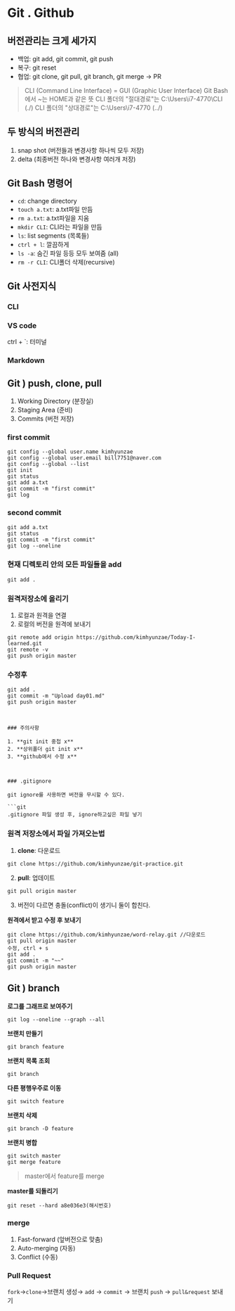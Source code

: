 # Git . Github



## 버전관리는 크게 세가지

- 백업: git add, git commit, git push
- 복구: git reset
- 협업: git clone, git pull, git branch, git merge -> PR

> CLI (Command Line Interface) = GUI (Graphic User Interface)
> Git Bash에서 ~는 HOME과 같은 뜻
> CLI 폴더의 "절대경로"는 C:\Users\i7-4770\CLI (./)
> CLI 폴더의 "상대경로"는 C:\Users\i7-4770  (../)



## 두 방식의 버전관리

1. snap shot (버전들과 변경사항 하나씩 모두 저장)
2. delta (최종버전 하나와 변경사항 여러개 저장)

## Git Bash 명령어

- `cd`: change directory
- `touch a.txt`: a.txt파일 만듬
- `rm a.txt`:  a.txt파일을 지움
- `mkdir CLI`: CLI라는 파일을 만듬
- `ls`: list segments (목록들)
- `ctrl + l`: 깔끔하게
- `ls -a`: 숨긴 파일 등등 모두 보여줌 (all)
- `rm -r CLI`: CLI폴더 삭제(recursive) 



## Git 사전지식

### CLI

### VS code
ctrl + `: 터미널

### Markdown



## Git ) push, clone, pull  

1. Working Directory (분장실)
2. Staging Area (준비)
3. Commits (버전 저장)

### first commit

```git
git config --global user.name kimhyunzae
git config --global user.email bill7751@naver.com
git config --global --list
git init
git status
git add a.txt
git commit -m "first commit"
git log
```

### second commit

```git
git add a.txt
git status
git commit -m "first commit"
git log --oneline
```

### 현재 디렉토리 안의 모든 파일들을 add

```git
git add .
```

### 원격저장소에 올리기
1. 로컬과 원격을 연결
2. 로컬의 버전을 원격에 보내기

```git
git remote add origin https://github.com/kimhyunzae/Today-I-learned.git
git remote -v 
git push origin master
```

### 수정후
```git
git add .
git commit -m "Upload day01.md"
git push origin master



### 주의사항

1. **git init 중첩 x**
2. **상위폴더 git init x**
3. **github에서 수정 x**



### .gitignore

git ignore를 사용하면 버전을 무시할 수 있다.

```git
.gitignore 파일 생성 후, ignore하고싶은 파일 넣기
```



### 원격 저장소에서 파일 가져오는법

1. **clone**: 다운로드

```햣
git clone https://github.com/kimhyunzae/git-practice.git
```

2. **pull**: 업데이트

```git
git pull origin master
```

3. 버전이 다르면 충돌(conflict)이 생기니 둘이 합친다.

**원격에서 받고 수정 후 보내기**

```git 
git clone https://github.com/kimhyunzae/word-relay.git //다운로드
git pull origin master
수정, ctrl + s
git add .
git commit -m "~~"
git push origin master
```



## Git )  branch

**로그를 그래프로 보여주기**

```git
git log --oneline --graph --all
```

**브랜치 만들기**

```git
git branch feature
```

**브랜치 목록 조회**

```git
git branch
```

**다른 평행우주로 이동**

```git
git switch feature
```

**브랜치 삭제**

```git
git branch -D feature
```

**브랜치 병합**

```git
git switch master
git merge feature
```

>master에서 feature를 merge

**master를 되돌리기**

```git
git reset --hard a8e036e3(해시번호)
```

### merge

1. Fast-forward (앞버전으로 맞춤)
2. Auto-merging (자동)
3. Conflict (수동)

### Pull Request

`fork`→`clone`→브랜치 생성→ `add` → `commit` → 브랜치 `push` → `pull&request` 보내기

